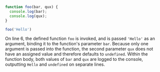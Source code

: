```js
function foo(bar, qux) {
  console.log(bar);
  console.log(qux);
}

foo('Hello')
```

On line 6, the defined function `foo` is invoked, and is passed `'Hello'` as an argument, binding it to the function's parameter `bar`. Because only one argument is passed into the function, the second parameter `qux` does not have an assigned value and therefore defaults to `undefined`. Within the function body, both values of `bar` and `qux` are logged to the console, outputting `Hello` and `undefined` on separate lines.